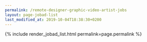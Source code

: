 ```yaml
---
permalink: /remote-designer-graphic-video-artist-jobs
layout: page-jobad-list
last_modified_at: 2019-10-04T18:38:30+0200
---
```

{% include render_jobad_list.html permalink=page.permalink %}
